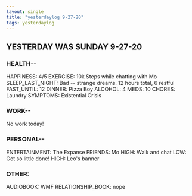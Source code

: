 ```yaml
---
layout: single
title: "yesterdaylog 9-27-20"
tags: yesterdaylog
---
```


## YESTERDAY WAS SUNDAY 9-27-20

### HEALTH--

HAPPINESS: 4/5
EXERCISE: 10k Steps while chatting with Mo
SLEEP_LAST_NIGHT: Bad -- strange dreams. 12 hours total, 6 restful
FAST_UNTIL: 12
DINNER: Pizza Boy
ALCOHOL: 4
MEDS: 10
CHORES: Laundry
SYMPTOMS: Existential Crisis

### WORK--

No work today!

### PERSONAL--

ENTERTAINMENT: The Expanse
FRIENDS: Mo
HIGH: Walk and chat
LOW: Got so little done!
HIGH: Leo's banner

### OTHER:

AUDIOBOOK: WMF
RELATIONSHIP_BOOK: nope

